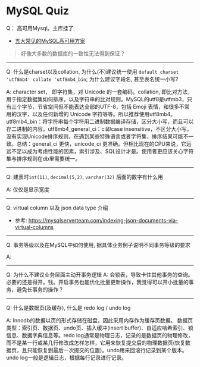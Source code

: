 # MySQL Quiz
Q： 高可用Mysql。主库挂了
- [五大常见的MySQL高可用方案](https://zhuanlan.zhihu.com/p/25960208)
> 好像大多数的数据库的一致性无法得到保证？


---
Q: 什么是charset以及collation, 为什么(不)建议统一使用 `default charset 'utf8mb4' collate 'utf8mb4_bin`; 为什么建议字段名, 甚至表名统一小写? 

A: character set， 即字符集，对 Unicode 的一套编码。collation, 即比对方法，用于指定数据集如何排序，以及字符串的比对规则。MySQL的utf8是utfmb3，只有三个字节，节省空间但不能表达全部的UTF-8，包括 Emoji 表情，和很多不常用的汉字，以及任何新增的 Unicode 字符等等。所以推荐使用utf8mb4。utf8mb4_bin：将字符串每个字符用二进制数据编译存储，区分大小写，而且可以存二进制的内容。utf8mb4_general_ci：ci即case insensitive，不区分大小写。没有实现Unicode排序规则，在遇到某些特殊语言或者字符集，排序结果可能不一致。总结：general_ci 更快，unicode_ci 更准确。但相比现在的CPU来说，它远远不足以成为考虑性能的因素，索引涉及、SQL设计才是。使用者更应该关心字符集与排序规则在db里需要统一。


---
Q: 建表时`int(11)`, `decimal(5,2)`, `varchar(32)` 后面的数字有什么用

A: 仅仅是显示宽度

---
Q: virtual column 以及 json data type 介绍
  - 参考: https://mysqlserverteam.com/indexing-json-documents-via-virtual-columns

---
Q: 事务等级以及在MySQL中如何使用, 据具体业务例子说明不同事务等级的要求

A: 

---
Q: 为什么不建议业务层面主动开事务逻辑
A: 会锁表，导致卡住其他事务的查询。必要的还是得开，钱。开启事务也能优化批量更新操作，我觉得可以开小批量的事务，避免长事务的操作？

---
Q: 什么是数据页(及缓存), 什么是 redo log / undo log 

A: Innodb的数据以页的形式存储在磁盘，因此采用内存作为缓存页数据。 
数据页类型：索引页、数据页、undo页、插入缓冲(insert buffer)、自适应哈希索引、锁信息、数据字典信息等。redo log通常是物理日志，记录的是数据页的物理修改，而不是某一行或某几行修改成怎样怎样，它用来恢复提交后的物理数据页(恢复数据页，且只能恢复到最后一次提交的位置)。undo用来回滚行记录到某个版本。undo log一般是逻辑日志，根据每行记录进行记录。
